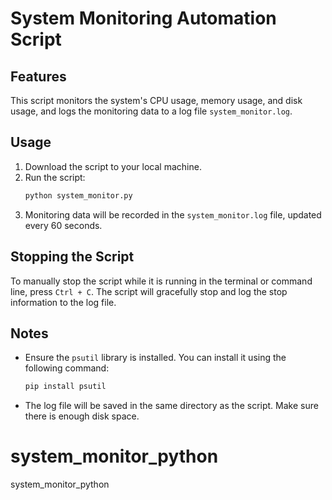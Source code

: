 # System Monitoring Automation Script

## Features
This script monitors the system's CPU usage, memory usage, and disk usage, and logs the monitoring data to a log file `system_monitor.log`.

## Usage
1. Download the script to your local machine.
2. Run the script:
    ```sh
    python system_monitor.py
    ```
3. Monitoring data will be recorded in the `system_monitor.log` file, updated every 60 seconds.

## Stopping the Script
To manually stop the script while it is running in the terminal or command line, press `Ctrl + C`. The script will gracefully stop and log the stop information to the log file.

## Notes
- Ensure the `psutil` library is installed. You can install it using the following command:
    ```sh
    pip install psutil
    ```
- The log file will be saved in the same directory as the script. Make sure there is enough disk space.
# system_monitor_python
system_monitor_python
